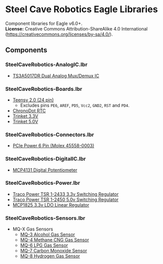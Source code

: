 Steel Cave Robotics Eagle Libraries
===================================

Component libraries for Eagle v6.0+.<br/>
**License:** Creative Commons Attribution-ShareAlike 4.0 International (https://creativecommons.org/licenses/by-sa/4.0/).


## Components ##

### SteelCaveRobotics-AnalogIC.lbr ###

- [TS3A5017DR Dual Analog Mux/Demux IC](https://www.sparkfun.com/products/10652)


### SteelCaveRobotics-Boards.lbr ###

- [Teensy 2.0 (24 pin)](http://pjrc.com/teensy/index.html)
	* Excludes pins `PE6`, `AREF`, `PD5`, `Vcc2`, `GND2`, `RST` and `PD4`.
- [ChronoDot RTC](https://www.adafruit.com/products/255)
- [Trinket 3.3V](https://www.adafruit.com/products/1500)
- [Trinket 5.0V](https://www.adafruit.com/products/1501)


### SteelCaveRobotics-Connectors.lbr ###

- [PCIe Power 6 Pin (Molex 45558-0003)](http://www.molex.com/molex/products/datasheet.jsp?part=active/0455580003_PCB_HEADERS.xml)


### SteelCaveRobotics-DigitalIC.lbr ###

- [MCP4131 Digital Potentiometer](https://www.sparkfun.com/products/1061)


### SteelCaveRobotics-Power.lbr ###

- [Traco Power TSR 1-2433 3.3v Switching Regulator](https://www.adafruit.com/products/1066)
- [Traco Power TSR 1-2450 5.0v Switching Regulator](https://www.adafruit.com/products/1065)
- [MCP1825 3.3v LDO Linear Regulator](https://www.microchip.com/wwwproducts/Devices.aspx?dDocName=en531457)


### SteelCaveRobotics-Sensors.lbr ###

- MQ-X Gas Sensors
	* [MQ-3 Alcohol Gas Sensor](https://www.sparkfun.com/products/8880)
	* [MQ-4 Methane CNG Gas Sensor](https://www.sparkfun.com/products/9404)
	* [MQ-6 LPG Gas Sensor](https://www.sparkfun.com/products/9405)
	* [MQ-7 Carbon Monoxide Sensor](https://www.sparkfun.com/products/9403)
	* [MQ-8 Hydrogen Gas Sensor](https://www.sparkfun.com/products/10916)
